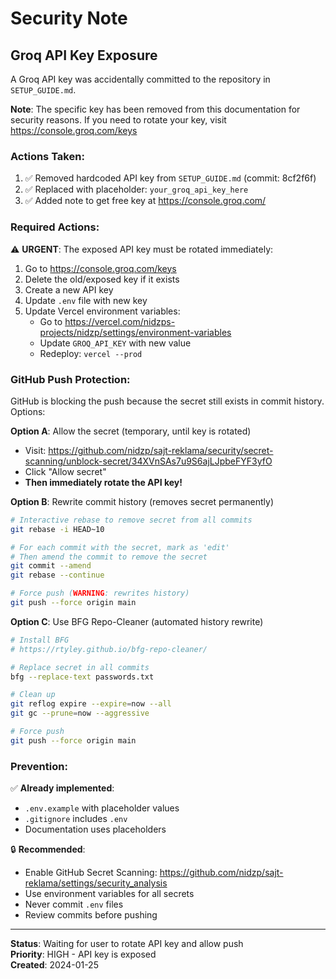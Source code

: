 # Security Note

## Groq API Key Exposure

A Groq API key was accidentally committed to the repository in `SETUP_GUIDE.md`.

**Note**: The specific key has been removed from this documentation for security reasons. If you need to rotate your key, visit https://console.groq.com/keys

### Actions Taken:

1. ✅ Removed hardcoded API key from `SETUP_GUIDE.md` (commit: 8cf2f6f)
2. ✅ Replaced with placeholder: `your_groq_api_key_here`
3. ✅ Added note to get free key at https://console.groq.com/

### Required Actions:

⚠️ **URGENT**: The exposed API key must be rotated immediately:

1. Go to https://console.groq.com/keys
2. Delete the old/exposed key if it exists
3. Create a new API key
4. Update `.env` file with new key
5. Update Vercel environment variables:
   - Go to https://vercel.com/nidzps-projects/nidzp/settings/environment-variables
   - Update `GROQ_API_KEY` with new value
   - Redeploy: `vercel --prod`

### GitHub Push Protection:

GitHub is blocking the push because the secret still exists in commit history. Options:

**Option A**: Allow the secret (temporary, until key is rotated)
- Visit: https://github.com/nidzp/sajt-reklama/security/secret-scanning/unblock-secret/34XVnSAs7u9S6ajLJpbeFYF3yfO
- Click "Allow secret"
- **Then immediately rotate the API key!**

**Option B**: Rewrite commit history (removes secret permanently)
```bash
# Interactive rebase to remove secret from all commits
git rebase -i HEAD~10

# For each commit with the secret, mark as 'edit'
# Then amend the commit to remove the secret
git commit --amend
git rebase --continue

# Force push (WARNING: rewrites history)
git push --force origin main
```

**Option C**: Use BFG Repo-Cleaner (automated history rewrite)
```bash
# Install BFG
# https://rtyley.github.io/bfg-repo-cleaner/

# Replace secret in all commits
bfg --replace-text passwords.txt

# Clean up
git reflog expire --expire=now --all
git gc --prune=now --aggressive

# Force push
git push --force origin main
```

### Prevention:

✅ **Already implemented**:
- `.env.example` with placeholder values
- `.gitignore` includes `.env`
- Documentation uses placeholders

🔒 **Recommended**:
- Enable GitHub Secret Scanning: https://github.com/nidzp/sajt-reklama/settings/security_analysis
- Use environment variables for all secrets
- Never commit `.env` files
- Review commits before pushing

---

**Status**: Waiting for user to rotate API key and allow push  
**Priority**: HIGH - API key is exposed  
**Created**: 2024-01-25
